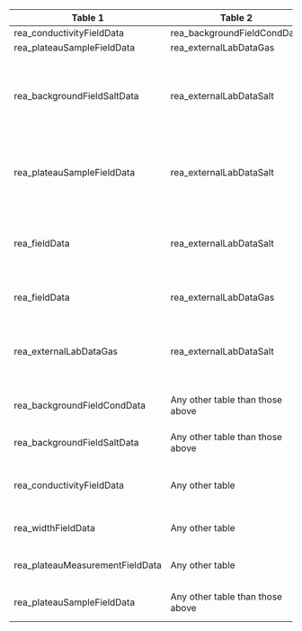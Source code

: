 |Table 1|Table 2|Join by field(s)|
|------------------------|------------------------|-------------------------------|
rea_conductivityFieldData|rea_backgroundFieldCondData|hoboSampleID
rea_plateauSampleFieldData|rea_externalLabDataGas|gasSampleID
rea_backgroundFieldSaltData|rea_externalLabDataSalt|Not fully automatable: saltBackgroundSampleID is one of the sample types returned in rea_externalLabDataSalt as saltSampleID. See Standard Calculations.
rea_plateauSampleFieldData|rea_externalLabDataSalt|Not fully automatable: saltTracerSampleID is one of the sample types returned in rea_externalLabDataSalt as saltSampleID. See Standard Calculations.
rea_fieldData|rea_externalLabDataSalt|Not fully automatable: injectateSampleID is one of the sample types returned in rea_externalLabDataSalt as saltSampleID. See Standard Calculations.
rea_fieldData|rea_externalLabDataGas|Join not recommended: data can be related via date and site of sampling.
rea_externalLabDataGas|rea_externalLabDataSalt|Requires intermediate table: both tables relate to rea_plateauSampleFieldData, but can't be joined automatically. See Standard Calculations.
rea_backgroundFieldCondData|Any other table than those above|Join not recommended: data can be related via date and site of sampling
rea_backgroundFieldSaltData|Any other table than those above|Join not recommended: data can be related via date and site of sampling
rea_conductivityFieldData|Any other table|Join not recommended: Frequency of conductivity data is much higher than any other table.
rea_widthFieldData|Any other table|Join not recommended: data can be related via date and site of sampling
rea_plateauMeasurementFieldData|Any other table|Join not recommended: data can be related via date and site of sampling
rea_plateauSampleFieldData|Any other table than those above|Join not recommended: data can be related via date and site of sampling